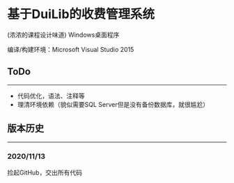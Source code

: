# 基于DuiLib的收费管理系统

(浓浓的课程设计味道) Windows桌面程序

编译/构建环境：Microsoft Visual Studio 2015

## ToDo
---
* 代码优化，语法、注释等
* 理清环境依赖（貌似需要SQL Server但是没有备份数据库，就很尴尬）


## 版本历史
---
### 2020/11/13
捡起GitHub，交出所有代码

